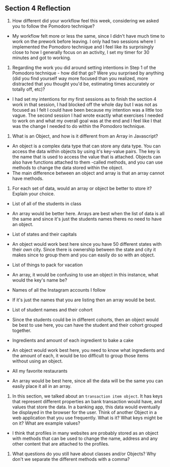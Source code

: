 ## Section 4 Reflection

1. How different did your workflow feel this week, considering we asked you to follow the Pomodoro technique?
- My workflow felt more or less the same, since I didn't have much time to work on the prework before leaving.
I only had two sessions where I implemented the Pomodoro technique and I feel like its surprisingly close to how I generally focus on an activity, I set my timer for 30 minutes and got to working.  

1. Regarding the work you did around setting intentions in Step 1 of the Pomodoro technique - how did that go? Were you surprised by anything (did you find yourself way more focused than you realized, more distracted that you thought you'd be, estimating times accurately or totally off, etc)?
- I had set my intentions for my first sessions as to finish the section 4 work in that session, I had blocked off the whole day but I was not as focused as I felt I could have been because my intention was a little too vague. The second session I had wrote exactly what exercises I needed to work on and what my overall goal was at the end and I feel like I that was the change I needed to do within the Pomodoro technique.

1. What is an Object, and how is it different from an Array in Javascript?
- An object is a complex data type that can store any data type. You can access the data within objects by using it's key-value pairs. The key is the name that is used to access the value that is attached. Objects can also have functions attached to them -called methods, and you can use methods to change the data stored within the object.  
- The main difference between an object and array is that an array cannot have methods.

1. For each set of data, would an array or object be better to store it? Explain your choice.

  * List of all of the students in class
   - An array would be better here. Arrays are best when the list of data is all the same and since it's just the students names theres no need to have an object.
  * List of states and their capitals
   - An object would work best here since you have 50 different states with their *own* city. Since there is ownership between the state and city it makes since to group them and you can easily do so with an object.
  * List of things to pack for vacation
  - An array, it would be confusing to use an object in this instance, what would the key's name be?
  * Names of all the Instagram accounts I follow
  - If it's just the names that you are listing then an array would be best.
  * List of student names and their cohort
  - Since the students could be in different cohorts, then an object would be best to use here, you can have the student and their cohort grouped together.
  * Ingredients and amount of each ingredient to bake a cake
  - An object would work best here, you need to know what ingredients and the amount of each, it would be too difficult to group those items without using an object.
  * All my favorite restaurants
  - An array would be best here, since all the data will be the same you can easily place it all in an array.

1. In this section, we talked about an `transaction item object`. It has keys that represent different properties an bank transaction would have, and values that store the data. In a banking app, this data would eventually be displayed in the browser for the user. Think of another Object in a web application that you use frequently. What is it? What keys might be on it? What are example values?
 - I think that profiles in many websites are probably stored as an object with methods that can be used to change the name, address and any other content that are attached to the profiles.

1. What questions do you still have about classes and/or Objects?
Why don't we separate the different methods with a comma?
